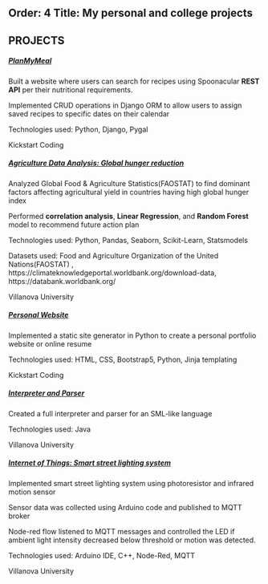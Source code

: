 Order: 4
Title: My personal and college projects
---
<section class="resume-section" id="experience">
                <div class="resume-section-content">
                    <h2 class="mb-5">PROJECTS</h2>
                    <div class="d-flex flex-column flex-md-row justify-content-between mb-5">
                        <div class="flex-grow-1">
                            <h5 class="mb-0"><a href="https://github.com/saumyasucharita/diet-planner">PlanMyMeal</a></h5>
                            <p>Built a website where users can search for recipes using Spoonacular <b>REST API</b> per their nutritional requirements. </p>
                            <p>Implemented CRUD operations in Django ORM to allow users to assign saved recipes to specific dates on their calendar</p>
                            <p>Technologies used: Python, Django, Pygal</p>
                        </div>
                        <div class="flex-shrink-0"><span class="text-primary">Kickstart Coding</span></div>
                    </div>
                    <div class="d-flex flex-column flex-md-row justify-content-between mb-5">
                        <div class="flex-grow-1">
                            <h5 class="mb-0"><a href="https://github.com/saumyasucharita/Agriculture-Data-Analysis">Agriculture Data Analysis: Global hunger reduction</a></h5>
                            <p>Analyzed Global Food & Agriculture Statistics(FAOSTAT) to find dominant factors affecting agricultural yield in countries having high global hunger index</p>
							<p>Performed <b>correlation analysis</b>, <b>Linear Regression</b>, and <b>Random Forest</b> model to recommend future action plan</p>
                            <p>Technologies used: Python, Pandas, Seaborn, Scikit-Learn, Statsmodels</p>
                            <p>Datasets used: Food and Agriculture Organization of the United Nations(FAOSTAT) ,  https://climateknowledgeportal.worldbank.org/download-data, 
							https://databank.worldbank.org/</p>
                        </div>
                        <div class="flex-shrink-0"><span class="text-primary">Villanova University</span></div>
                    </div>
                    <div class="d-flex flex-column flex-md-row justify-content-between mb-5">
                        <div class="flex-grow-1">
                            <h5 class="mb-0"><a href="https://github.com/saumyasucharita/portfolio-website">Personal Website</a></h5>
                            <p>Implemented a static site generator in Python to create a personal portfolio website or online resume</p>
                            <p>Technologies used: HTML, CSS, Bootstrap5, Python, Jinja templating</p>
                        </div>
                        <div class="flex-shrink-0"><span class="text-primary">Kickstart Coding</span></div>
                    </div>
                    <div class="d-flex flex-column flex-md-row justify-content-between mb-5">
                        <div class="flex-grow-1">
                            <h5 class="mb-0"><a href="https://github.com/saumyasucharita/SML_Interpreter">Interpreter and Parser</a></h5>
                            <p>Created a full interpreter and parser for an SML-like language</p>
                            <p>Technologies used: Java</p>
                        </div>
                        <div class="flex-shrink-0"><span class="text-primary">Villanova University</span></div>
                    </div>
                    <div class="d-flex flex-column flex-md-row justify-content-between mb-5">
                        <div class="flex-grow-1">
                            <h5 class="mb-0"><a href="https://github.com/saumyasucharita/VU_IOT_2022_Final_Project/tree/main/Major_Projects/Smart_City/Smart_Street_Light_Saumya_B">Internet of Things: Smart street lighting system</a></h5>
                            <p>Implemented smart street lighting system using photoresistor and infrared motion sensor</p>
                            <p>Sensor data was collected using Arduino code and published to MQTT broker</p>
                            <p>Node-red flow listened to MQTT messages and controlled the LED if ambient light intensity decreased below threshold or motion was detected. </p>
                            <p>Technologies used: Arduino IDE, C++, Node-Red, MQTT</p>
                        </div>
                        <div class="flex-shrink-0"><span class="text-primary">Villanova University</span></div>
                    </div>
                  
</section>
